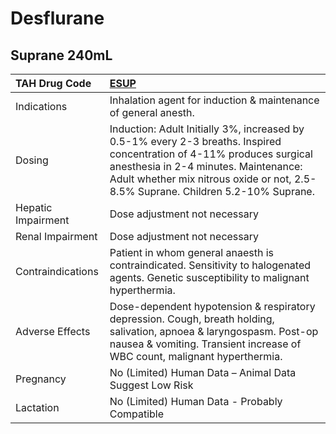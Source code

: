 # Desflurane

## Suprane 240mL

| TAH Drug Code      | [ESUP](https://www.tahsda.org.tw/drugs/hissearch.php?drug_code=ESUP)                                                                                                                                                                                |
|:-------------------|:----------------------------------------------------------------------------------------------------------------------------------------------------------------------------------------------------------------------------------------------------|
| Indications        | Inhalation agent for induction & maintenance of general anesth.                                                                                                                                                                                     |
| Dosing             | Induction: Adult Initially 3%, increased by 0.5-1% every 2-3 breaths. Inspired concentration of 4-11% produces surgical anesthesia in 2-4 minutes. Maintenance: Adult whether mix nitrous oxide or not, 2.5-8.5% Suprane. Children 5.2-10% Suprane. |
| Hepatic Impairment | Dose adjustment not necessary                                                                                                                                                                                                                       |
| Renal Impairment   | Dose adjustment not necessary                                                                                                                                                                                                                       |
| Contraindications  | Patient in whom general anaesth is contraindicated. Sensitivity to halogenated agents. Genetic susceptibility to malignant hyperthermia.                                                                                                            |
| Adverse Effects    | Dose-dependent hypotension & respiratory depression. Cough, breath holding, salivation, apnoea & laryngospasm. Post-op nausea & vomiting. Transient increase of WBC count, malignant hyperthermia.                                                  |
| Pregnancy          | No (Limited) Human Data – Animal Data Suggest Low Risk                                                                                                                                                                                              |
| Lactation          | No (Limited) Human Data - Probably Compatible                                                                                                                                                                                                       |

